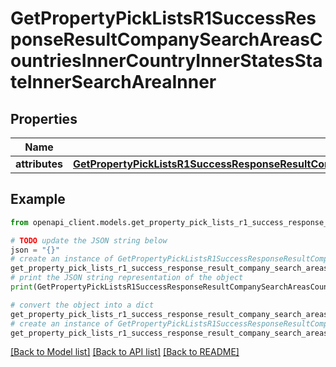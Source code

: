 # GetPropertyPickListsR1SuccessResponseResultCompanySearchAreasCountriesInnerCountryInnerStatesStateInnerSearchAreaInner


## Properties

Name | Type | Description | Notes
------------ | ------------- | ------------- | -------------
**attributes** | [**GetPropertyPickListsR1SuccessResponseResultCompanySearchAreasCountriesInnerCountryInnerStatesStateInnerSearchAreaInnerAttributes**](GetPropertyPickListsR1SuccessResponseResultCompanySearchAreasCountriesInnerCountryInnerStatesStateInnerSearchAreaInnerAttributes.md) |  | 

## Example

```python
from openapi_client.models.get_property_pick_lists_r1_success_response_result_company_search_areas_countries_inner_country_inner_states_state_inner_search_area_inner import GetPropertyPickListsR1SuccessResponseResultCompanySearchAreasCountriesInnerCountryInnerStatesStateInnerSearchAreaInner

# TODO update the JSON string below
json = "{}"
# create an instance of GetPropertyPickListsR1SuccessResponseResultCompanySearchAreasCountriesInnerCountryInnerStatesStateInnerSearchAreaInner from a JSON string
get_property_pick_lists_r1_success_response_result_company_search_areas_countries_inner_country_inner_states_state_inner_search_area_inner_instance = GetPropertyPickListsR1SuccessResponseResultCompanySearchAreasCountriesInnerCountryInnerStatesStateInnerSearchAreaInner.from_json(json)
# print the JSON string representation of the object
print(GetPropertyPickListsR1SuccessResponseResultCompanySearchAreasCountriesInnerCountryInnerStatesStateInnerSearchAreaInner.to_json())

# convert the object into a dict
get_property_pick_lists_r1_success_response_result_company_search_areas_countries_inner_country_inner_states_state_inner_search_area_inner_dict = get_property_pick_lists_r1_success_response_result_company_search_areas_countries_inner_country_inner_states_state_inner_search_area_inner_instance.to_dict()
# create an instance of GetPropertyPickListsR1SuccessResponseResultCompanySearchAreasCountriesInnerCountryInnerStatesStateInnerSearchAreaInner from a dict
get_property_pick_lists_r1_success_response_result_company_search_areas_countries_inner_country_inner_states_state_inner_search_area_inner_from_dict = GetPropertyPickListsR1SuccessResponseResultCompanySearchAreasCountriesInnerCountryInnerStatesStateInnerSearchAreaInner.from_dict(get_property_pick_lists_r1_success_response_result_company_search_areas_countries_inner_country_inner_states_state_inner_search_area_inner_dict)
```
[[Back to Model list]](../README.md#documentation-for-models) [[Back to API list]](../README.md#documentation-for-api-endpoints) [[Back to README]](../README.md)


